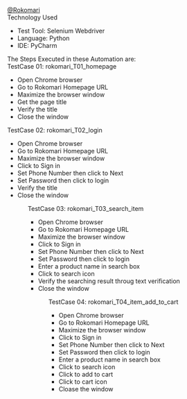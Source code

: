 [@Rokomari](https://www.rokomari.com/book) <br>
Technology Used
<ul> 
<li>Test Tool: Selenium Webdriver</li>
<li>Language: Python</li>
<li>IDE: PyCharm</li>
</ul>
The Steps Executed in these Automation are: <br>
TestCase 01: rokomari_T01_homepage
<ul>
  <li>Open Chrome browser</li>
  <li>Go to Rokomari Homepage URL</li>
  <li>Maximize the browser window</li>
  <li>Get the page title</li>
  <li>Verify the title</li>
  <li>Close the window</li>
 </ul>
TestCase 02: rokomari_T02_login
<ul>
  <li>Open Chrome browser</li>
  <li>Go to Rokomari Homepage URL</li>
  <li>Maximize the browser window</li>
  <li>Click to Sign in</li>
  <li>Set Phone Number then click to Next</li>
  <li>Set Password then click to login</li>
  <li>Verify the title</li>
  <li>Close the window</li>
<ul>

 TestCase 03: rokomari_T03_search_item
<ul>
  <li>Open Chrome browser</li>
  <li>Go to Rokomari Homepage URL</li>
  <li>Maximize the browser window</li>
  <li>Click to Sign in</li>
  <li>Set Phone Number then click to Next</li>
  <li>Set Password then click to login</li>
  <li>Enter a product name in search box</li>
  <li>Click to search icon</li>
  <li>Verify the searching result throug text verification</li>
  <li>Close the window</li>
<ul>
  
 TestCase 04: rokomari_T04_item_add_to_cart
<ul>
  <li>Open Chrome browser</li>
  <li>Go to Rokomari Homepage URL</li>
  <li>Maximize the browser window</li>
  <li>Click to Sign in</li>
  <li>Set Phone Number then click to Next</li>
  <li>Set Password then click to login</li>
  <li>Enter a product name in search box</li>
  <li>Click to search icon</li>
  <li>Click to add to cart</li>
  <li>Click to cart icon</li>
  <li>Cloase the window</li>
<ul>
